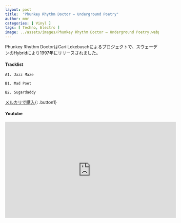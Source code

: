 ```yaml
---
layout: post
title:  "Phunkey Rhythm Doctor – Underground Poetry"
author: mmr
categories: [ Vinyl ]
tags: [ Techno, Electro ]
image: ../assets/images/Phunkey Rhythm Doctor – Underground Poetry.webp
---
```


Phunkey Rhythm DoctorはCari Lekebuschによるプロジェクトで、スウェーデンのHybridにより1997年にリリースされました。

#### Tracklist
```md
A1. Jazz Maze

B1. Mad Poet

B2. Sugardaddy
```

[メルカリで購入](https://jp.mercari.com/item/m44344612088?afid=6142608987){: .button1}

#### Youtube
<iframe width="560" height="315" src="https://www.youtube.com/embed/BSydLPnhsIE?si=1WrkYo5wgzKLKgbr" title="YouTube video player" frameborder="0" allow="accelerometer; autoplay; clipboard-write; encrypted-media; gyroscope; picture-in-picture; web-share" referrerpolicy="strict-origin-when-cross-origin" allowfullscreen></iframe>
